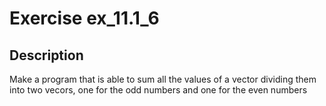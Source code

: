 # Exercise ex_11.1_6

## Description
Make a program that is able to sum all the values of a vector
dividing them into two vecors, one for the odd numbers and one
for the even numbers
